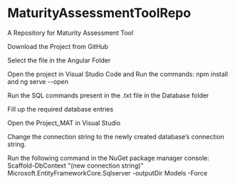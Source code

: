 # MaturityAssessmentToolRepo
A Repository for Maturity Assessment Tool

Download the Project from GitHub

Select the file in the Angular Folder

Open the project in Visual Studio Code and Run the commands:
    npm install and ng serve --open

Run the SQL commands present in the .txt file in the Database folder

Fill up the required database entries

Open the Project_MAT in Visual Studio

Change the connection string to the newly created database’s connection string.

Run the following command in the NuGet package manager console:
    Scaffold-DbContext "(new connection string)" Microsoft.EntityFrameworkCore.Sqlserver -outputDir Models -Force
